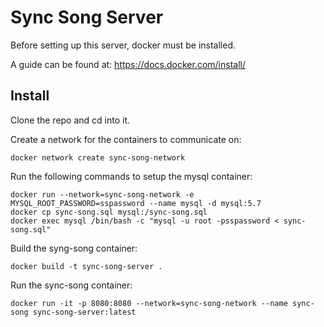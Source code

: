 # Sync Song Server

Before setting up this server, docker must be installed.

A guide can be found at: https://docs.docker.com/install/

## Install

Clone the repo and cd into it.

Create a network for the containers to communicate on:

`docker network create sync-song-network`

Run the following commands to setup the mysql container:

```
docker run --network=sync-song-network -e MYSQL_ROOT_PASSWORD=sspassword --name mysql -d mysql:5.7
docker cp sync-song.sql mysql:/sync-song.sql
docker exec mysql /bin/bash -c "mysql -u root -psspassword < sync-song.sql"
```

Build the syng-song container:

`docker build -t sync-song-server .`

Run the sync-song container:

`docker run -it -p 8080:8080 --network=sync-song-network --name sync-song sync-song-server:latest`
